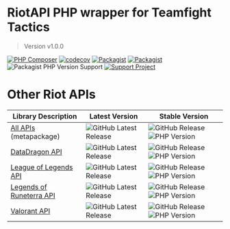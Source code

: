 # RiotAPI PHP wrapper for Teamfight Tactics
> Version v1.0.0

[![PHP Composer](https://github.com/dolejska-daniel/riot-api-tft/actions/workflows/php.yaml/badge.svg)](https://github.com/dolejska-daniel/riot-api-tft/actions/workflows/php.yaml)
[![codecov](https://codecov.io/gh/dolejska-daniel/riot-api-tft/branch/master/graph/badge.svg?token=ISDABEKKEN)](https://codecov.io/gh/dolejska-daniel/riot-api-tft)
[![Packagist](https://img.shields.io/packagist/dm/dolejska-daniel/riot-api-tft)](https://packagist.org/packages/dolejska-daniel/riot-api-tft)
[![Packagist](https://img.shields.io/packagist/l/dolejska-daniel/riot-api-tft)](https://packagist.org/packages/dolejska-daniel/riot-api-tft)
![Packagist PHP Version Support](https://img.shields.io/packagist/php-v/dolejska-daniel/riot-api-tft)
[![Support Project](https://img.shields.io/badge/support_project-PayPal-blue)](https://www.paypal.me/dolejskad)

# Other Riot APIs

| Library Description                                                               | Latest Version | Stable Version |
| --------------------------------------------------------------------------------- | -------------- | -------------- |
| [All APIs](https://github.com/dolejska-daniel/riot-api) (metapackage)             | ![GitHub Latest Release](https://img.shields.io/github/v/release/dolejska-daniel/riot-api?include_prereleases) | ![GitHub Release](https://img.shields.io/github/v/release/dolejska-daniel/riot-api) ![PHP Version](https://img.shields.io/packagist/php-v/dolejska-daniel/riot-api) |
| [DataDragon API](https://github.com/dolejska-daniel/riot-api-datadragon)          | ![GitHub Latest Release](https://img.shields.io/github/v/release/dolejska-daniel/riot-api-datadragon?include_prereleases) | ![GitHub Release](https://img.shields.io/github/v/release/dolejska-daniel/riot-api-datadragon) ![PHP Version](https://img.shields.io/packagist/php-v/dolejska-daniel/riot-api-datadragon) |
| [League of Legends API](https://github.com/dolejska-daniel/riot-api-league)       | ![GitHub Latest Release](https://img.shields.io/github/v/release/dolejska-daniel/riot-api-league?include_prereleases) | ![GitHub Release](https://img.shields.io/github/v/release/dolejska-daniel/riot-api-league) ![PHP Version](https://img.shields.io/packagist/php-v/dolejska-daniel/riot-api-league) |
| [Legends of Runeterra API](https://github.com/dolejska-daniel/riot-api-runeterra) | ![GitHub Latest Release](https://img.shields.io/github/v/release/dolejska-daniel/riot-api-runeterra?include_prereleases) | ![GitHub Release](https://img.shields.io/github/v/release/dolejska-daniel/riot-api-runeterra) ![PHP Version](https://img.shields.io/packagist/php-v/dolejska-daniel/riot-api-runeterra) |
| [Valorant API](https://github.com/dolejska-daniel/riot-api-valorant)              | ![GitHub Latest Release](https://img.shields.io/github/v/release/dolejska-daniel/riot-api-valorant?include_prereleases) | ![GitHub Release](https://img.shields.io/github/v/release/dolejska-daniel/riot-api-valorant) ![PHP Version](https://img.shields.io/packagist/php-v/dolejska-daniel/riot-api-valorant) |
